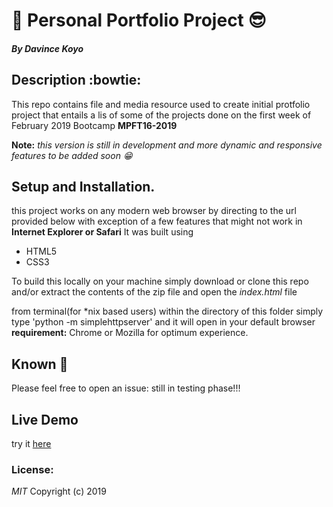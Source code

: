 # :panda_face: Personal Portfolio Project :sunglasses:
#### *By Davince Koyo*

## Description :bowtie:
This repo contains file and media  resource used to create initial protfolio project that entails a lis of some of the projects done on the first week of February 2019 Bootcamp **MPFT16-2019**

**Note:** *this version is still in development and more dynamic and responsive features to be added soon :grin:*

## Setup and Installation.
this project works on any modern web browser by directing to the url provided below with exception of a few features that might not work in **Internet Explorer or Safari**
It was built using
* HTML5
* CSS3

To build this locally on your machine simply download or clone this repo and/or extract the contents of the zip file and open the *index.html* file

from terminal(for *nix based users) within the directory of this folder simply type 'python -m simplehttpserver' and it will open in your default browser
**requirement:** Chrome or Mozilla for optimum experience.
## Known :bug:

Please feel free to open an issue: still in testing phase!!!

## Live Demo
try it [here](http://github.com)

### License:
*MIT*
Copyright (c) 2019